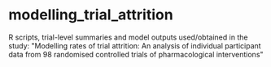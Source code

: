 # modelling_trial_attrition
R scripts, trial-level summaries and model outputs used/obtained in the study: "Modelling rates of trial attrition: An analysis of individual participant data from 98 randomised controlled trials of pharmacological interventions"
